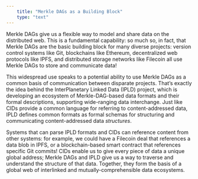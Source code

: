 ```yaml
---
    title: "Merkle DAGs as a Building Block"
    type: "text"
---
```


Merkle DAGs give us a flexible way to model and share data on the
distributed web. This is a fundamental capability: so much so, in
fact, that Merkle DAGs are the basic building block for many
diverse projects: version control systems like Git, blockchains
like Ethereum, decentralized web protocols like IPFS, and
distributed storage networks like Filecoin all use Merkle DAGs to
store and communicate data!

This widespread use speaks to a potential ability to use Merkle
DAGs as a common basis of communication between disparate
projects. That’s exactly the idea behind the InterPlanetary
Linked Data (IPLD) project, which is developing an ecosystem of
Merkle-DAG-based data formats and their formal descriptions,
supporting wide-ranging data interchange. Just like CIDs provide
a common language for referring to content-addressed data, IPLD
defines common formats as formal schemas for structuring and
communicating content-addressed data *structures*.

Systems that can parse IPLD formats and CIDs can reference
content from other systems: for example, we could have a Filecoin
deal that references a data blob in IPFS, or a blockchain-based
smart contract that references specific Git commits! CIDs enable
us to give every piece of data a unique global address; Merkle
DAGs and IPLD give us a way to traverse and understand the
structure of that data. Together, they form the basis of a global
web of interlinked and mutually-comprehensible data ecosystems.
